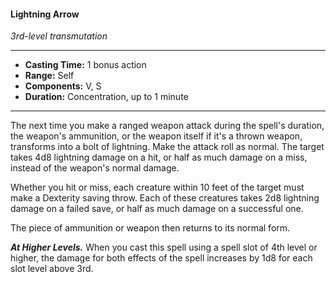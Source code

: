 #### Lightning Arrow
*3rd-level transmutation*
___
- **Casting Time:** 1 bonus action
- **Range:** Self
- **Components:** V, S
- **Duration:** Concentration, up to 1 minute
___
The next time you make a ranged weapon attack during the spell's duration, the weapon's ammunition, or the weapon itself if it's a thrown weapon, transforms into a bolt of lightning. Make the attack roll as normal. The target takes 4d8 lightning damage on a hit, or half as much damage on a miss, instead of the weapon's normal damage.

Whether you hit or miss, each creature within 10 feet of the target must make a Dexterity saving throw. Each of these creatures takes 2d8 lightning damage on a failed save, or half as much damage on a successful one.

The piece of ammunition or weapon then returns to its normal form.

***At Higher Levels.*** When you cast this spell using a spell slot of 4th level or higher, the damage for both effects of the spell increases by 1d8 for each slot level above 3rd.